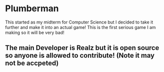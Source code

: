# Plumberman
This started as my midterm for Computer Science but I decided to take it further and make it into an actual game! 
This is the first serious game I am making so it will be very bad!

## The main Developer is Realz but it is open source so anyone is allowed to contribute! (Note it may not be accpeted) 
